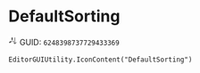 # DefaultSorting
![](/img/DefaultSorting.png)
GUID: `6248398737729433369`
```
EditorGUIUtility.IconContent("DefaultSorting")
```

